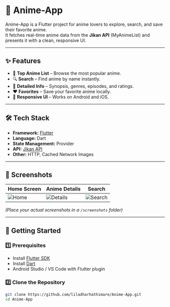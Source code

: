 # 🎯 Anime-App

Anime-App is a Flutter project for anime lovers to explore, search, and save their favorite anime.  
It fetches real-time anime data from the **Jikan API** (MyAnimeList) and presents it with a clean, responsive UI.

---

## ✨ Features

- 📜 **Top Anime List** – Browse the most popular anime.
- 🔍 **Search** – Find anime by name instantly.
- 📄 **Detailed Info** – Synopsis, genres, episodes, and ratings.
- ❤️ **Favorites** – Save your favorite anime locally.
- 📱 **Responsive UI** – Works on Android and iOS.

---

## 🛠 Tech Stack

- **Framework:** [Flutter](https://flutter.dev)
- **Language:** Dart
- **State Management:** Provider
- **API:** [Jikan API](https://jikan.moe)
- **Other:** HTTP, Cached Network Images

---

## 📸 Screenshots

| Home Screen | Anime Details | Search |
|-------------|--------------|--------|
| ![Home](screenshots/home.png) | ![Details](screenshots/details.png) | ![Search](screenshots/search.png) |

*(Place your actual screenshots in a `/screenshots` folder)*

---

## 🚀 Getting Started

### 1️⃣ Prerequisites
- Install [Flutter SDK](https://flutter.dev/docs/get-started/install)
- Install [Dart](https://dart.dev/get-dart)
- Android Studio / VS Code with Flutter plugin

### 2️⃣ Clone the Repository
```bash
git clone https://github.com/liladharhathimare/Anime-App.git
cd Anime-App

